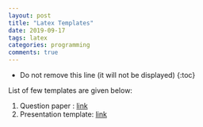 ```yaml
---
layout: post
title: "Latex Templates"
date: 2019-09-17
tags: latex
categories: programming
comments: true
---
```


- Do not remove this line (it will not be displayed)
  {:toc}

List of few templates are given below:

1. Question paper : [link](https://github.com/ram1123/PPT_script/tree/master/templates)
2. Presentation template: [link](https://github.com/ram1123/PPT_script)
